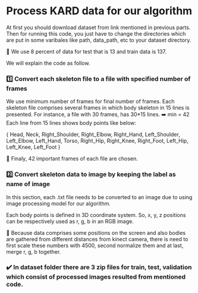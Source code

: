 # Process KARD data for our algorithm


At first you should download dataset from link mentioned in previous parts.
Then for running this code, you just have to change the directories which are put in some varibales like path, data_path, etc to your dataset directory.

📌 We use 8 percent of data for test that is 13 and train data is 137.

We will explain the code as follow.

### 1️⃣ Convert each skeleton file to a file with specified number of frames

We use minimum number of frames for final number of frames.
Each skeleton file comprises several frames in which body skeleton in 15 lines is presented. 
For instance, a file with 30 frames, has 30*15 lines.
➡️  min = 42
Each line from 15 lines shows body points like below:

{ Head, Neck, Right_Shoulder, Right_Elbow, Right_Hand, Left_Shoulder, Left_Elbow, Left_Hand, Torso, Right_Hip, Right_Knee, Right_Foot, Left_Hip, Left_Knee, Left_Foot }

📌 Finaly, 42 important frames of each file are chosen.
### 2️⃣ Convert skeleton data to image by keeping the label as name of image

In this section, each .txt file needs to be converted to an image due to using image processing model for our algorithm.

Each body points is defined in 3D coordinate system. So, x, y, z positions can be respectively used as r, g, b in an RGB image.

📌  Because data comprises some positions on the screen and also bodies are gathered from different distances from kinect camera, there is need to first scale these numbers with 4500, second normalize them and at last, merge r, g, b together.


### ✔️ In dataset folder there are 3 zip files for train, test, validation which consist of processed images resulted from mentioned code.
